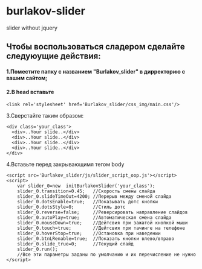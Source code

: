 # burlakov-slider
slider without jquery

<h2>Чтобы воспользоваться сладером сделайте следуюущие действия:</h2>
<h4>1.Поместите папку с названием "Burlakov_slider" в дирректорию с вашим сайтом;</h4>
<h4>2.В head вставьте </h4>

```
<link rel='stylesheet' href='Burlakov_slider/css_img/main.css'/>
```
3.Сверстайте таким образом:

```
<div class='your_class'>
  <div>..Your slide..</div>
  <div>..Your slide..</div>
  <div>..Your slide..</div>
  <div>..Your slide..</div>
</div>
```

4.Вставьте перед закрывающимя тегом body
```
<script src='Burlakov_slider/js/slider_script_oop.js'></script>
<script>
	var slider_0=new  initBurlakovSlider('your_class');
	slider_0.transition=0.45;	//Скорость смены слайда
	slider_0.slideTimeOut=4200;	//Перерыв между сменой слайда
	slider_0.dotsEnable=true;	//Показывать дотс кнопки
	slider_0.dotsStyle=0;		//Стиль дотс
	slider_0.reverse=false;		//Реверсировать направление слайдов
	slider_0.autoPlay=true;		//Автоматическая смена слайда
	slider_0.mouseDown=true;	//Дейтсвия при зажатой кнопкой мыши
	slider_0.touch=true;		//Дейтсвия при тачинге на телефоне
	slider_0.hoverStop=true;	//Остановка при наведении
	slider_0.btnLRenable=true;	//Показать кнопки влево/вправо
	slider_0.slide_true=0;		//Текущий слайд
	slider_0.run();
	//Все эти параметры заданы по умолчанию и их перечисление не нужно
</script>
```
